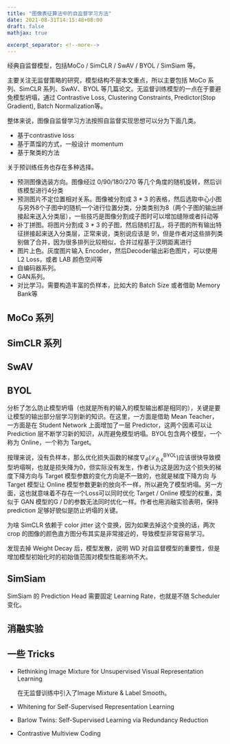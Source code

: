 ```yaml
---
title: "图像表征算法中的自监督学习方法"
date: 2021-08-31T14:15:48+08:00
draft: false
mathjax: true

excerpt_separator: <!--more-->
---
```


经典自监督模型，包括MoCo / SimCLR / SwAV / BYOL / SimSiam 等。<!--more-->

主要关注无监督策略的研究，模型结构不是本文重点，所以主要包括 MoCo 系列、SimCLR 系列、SwAV、BYOL 等几篇论文。无监督训练模型的一点在于要避免模型坍塌，通过 Contrastive Loss, Clustering Constraints, Predictor(Stop Gradient), Batch Normalization等。

整体来说，图像自监督学习方法按照自监督实现思想可以分为下面几类。

* 基于contrastive loss
* 基于蒸馏的方式，一般设计 momentum
* 基于聚类的方法

关于预训练任务也存在多种选择。

* 预测图像选装方向。图像经过 0/90/180/270 等几个角度的随机旋转，然后训练模型进行4分类
* 预测图片不定位置相对关系。图像被分割成 3 * 3 的表格，然后选取中心小图与另外8个子图中的随机一个进行位置分类，分类类别为8（两个子图的输出拼接起来送入分类层），一些技巧是图像分割成子图时可以增加缝隙或者抖动等
* 补丁拼图。将图片分割成 3 * 3 的子图，然后随机打乱，将子图的所有输出特征拼接起来送入分类层，正常来说，类别说应该是 9!，但是作者对这些排列类别做了合并，因为很多排列比较相似，合并过程基于汉明距离进行
* 图片上色。灰度图片输入 Encoder，然后Decoder输出彩色图片，可以使用 L2 Loss，或者 LAB 颜色空间等
* 自编码器系列。
* GAN系列。
* 对比学习。需要构造丰富的负样本，比如大的 Batch Size 或者借助 Memory Bank等

## MoCo 系列

## SimCLR 系列

## SwAV

## BYOL

分析了怎么防止模型坍塌（也就是所有的输入的模型输出都是相同的），关键是要让模型的输出部分层学习到新的知识。在这里，一方面是借助 Mean Teacher，一方面是在 Student Network 上面增加了一层 Predictor，这两个因素可以让 Prediction 层不断学习新的知识，从而避免模型坍塌。BYOL包含两个模型，一个称为 Online，一个称为 Target。

按理来说，没有负样本，那么优化损失函数的梯度$\nabla_{\theta}(\mathcal{L}_{\theta, \epsilon}^{\mathrm{BYOL}})$应该很快导致模型坍塌啊，也就是损失降为0，但实际没有发生，作者认为这是因为这个损失的梯度下降方向与 Target 模型参数的变化方向是不一致的，也就是梯度下降方向 与 Target 模型让 Online 模型参数更新的放向不一样，所以避免了模型坍塌。另一方面，这也就意味着不存在一个Loss可以同时优化 Target / Online 模型的权重，类似于 GAN 模型的G / D的参数无法同时优化一样。作者也用消融实验表明，保持 prediction 足够好貌似是防止坍塌的关键。

为啥 SimCLR 依赖于 color jitter 这个变换，因为如果去掉这个变换的话，两次 crop 的图像的颜色直方图分布其实是非常接近的，导致模型非常容易学习。

发现去掉 Weight Decay 后，模型发散，说明 WD 对自监督模型的重要性，但是增加模型初始化时的初始值范围对模型性能影响不大。

## SimSiam

SimSiam 的 Prediction Head 需要固定 Learning Rate，也就是不随 Scheduler 变化。

## 消融实验

## 一些 Tricks

* Rethinking Image Mixture for Unsupervised Visual Representation Learning

  在无监督训练中引入了Image Mixture & Label Smooth。

* Whitening for Self-Supervised Representation Learning
* Barlow Twins: Self-Supervised Learning via Redundancy Reduction
* Contrastive Multiview Coding 
